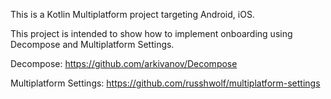 This is a Kotlin Multiplatform project targeting Android, iOS.

This project is intended to show how to implement onboarding using Decompose and Multiplatform Settings. 

Decompose: https://github.com/arkivanov/Decompose

Multiplatform Settings: https://github.com/russhwolf/multiplatform-settings 
